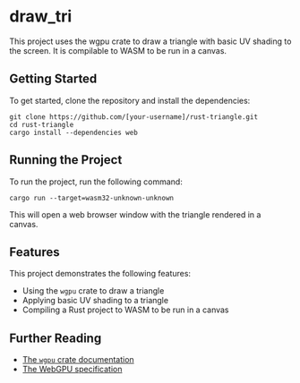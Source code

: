 # draw_tri

This project uses the wgpu crate to draw a triangle with basic UV shading to the screen. It is compilable to WASM to be run in a canvas.

## Getting Started

To get started, clone the repository and install the dependencies:
```
git clone https://github.com/[your-username]/rust-triangle.git
cd rust-triangle
cargo install --dependencies web
```

## Running the Project

To run the project, run the following command:
```
cargo run --target=wasm32-unknown-unknown
```

This will open a web browser window with the triangle rendered in a canvas.

## Features

This project demonstrates the following features:

* Using the `wgpu` crate to draw a triangle
* Applying basic UV shading to a triangle
* Compiling a Rust project to WASM to be run in a canvas

## Further Reading

* [The `wgpu` crate documentation](https://docs.rs/wgpu/)
* [The WebGPU specification](https://www.khronos.org/webgpu/)
